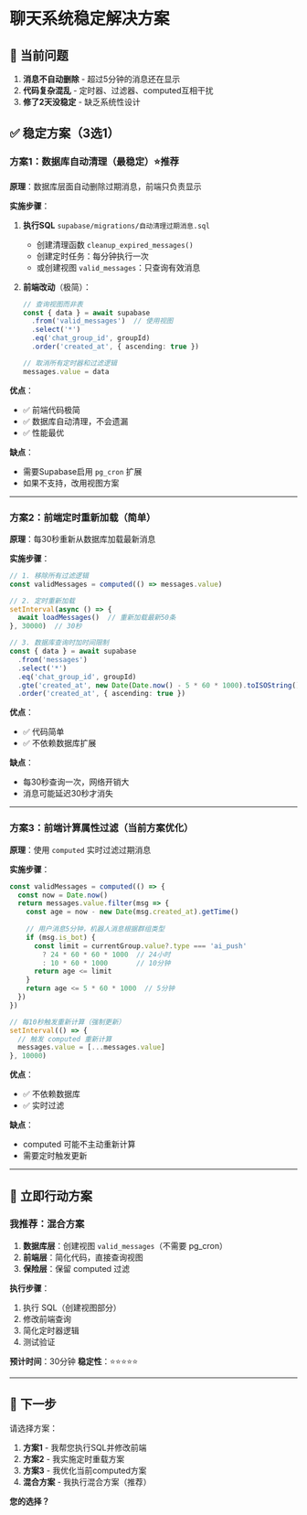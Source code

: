 # 聊天系统稳定解决方案

## 🔴 当前问题

1. **消息不自动删除** - 超过5分钟的消息还在显示
2. **代码复杂混乱** - 定时器、过滤器、computed互相干扰
3. **修了2天没稳定** - 缺乏系统性设计

## ✅ 稳定方案（3选1）

### **方案1：数据库自动清理（最稳定）⭐推荐**

**原理**：数据库层面自动删除过期消息，前端只负责显示

**实施步骤**：

1. **执行SQL** `supabase/migrations/自动清理过期消息.sql`
   - 创建清理函数 `cleanup_expired_messages()`
   - 创建定时任务：每分钟执行一次
   - 或创建视图 `valid_messages`：只查询有效消息

2. **前端改动**（极简）：
   ```typescript
   // 查询视图而非表
   const { data } = await supabase
     .from('valid_messages')  // 使用视图
     .select('*')
     .eq('chat_group_id', groupId)
     .order('created_at', { ascending: true })
   
   // 取消所有定时器和过滤逻辑
   messages.value = data
   ```

**优点**：
- ✅ 前端代码极简
- ✅ 数据库自动清理，不会遗漏
- ✅ 性能最优

**缺点**：
- 需要Supabase启用 `pg_cron` 扩展
- 如果不支持，改用视图方案

---

### **方案2：前端定时重新加载（简单）**

**原理**：每30秒重新从数据库加载最新消息

**实施步骤**：

```typescript
// 1. 移除所有过滤逻辑
const validMessages = computed(() => messages.value)

// 2. 定时重新加载
setInterval(async () => {
  await loadMessages()  // 重新加载最新50条
}, 30000)  // 30秒

// 3. 数据库查询时加时间限制
const { data } = await supabase
  .from('messages')
  .select('*')
  .eq('chat_group_id', groupId)
  .gte('created_at', new Date(Date.now() - 5 * 60 * 1000).toISOString())  // 只查5分钟内
  .order('created_at', { ascending: true })
```

**优点**：
- ✅ 代码简单
- ✅ 不依赖数据库扩展

**缺点**：
- 每30秒查询一次，网络开销大
- 消息可能延迟30秒才消失

---

### **方案3：前端计算属性过滤（当前方案优化）**

**原理**：使用 `computed` 实时过滤过期消息

**实施步骤**：

```typescript
const validMessages = computed(() => {
  const now = Date.now()
  return messages.value.filter(msg => {
    const age = now - new Date(msg.created_at).getTime()
    
    // 用户消息5分钟，机器人消息根据群组类型
    if (msg.is_bot) {
      const limit = currentGroup.value?.type === 'ai_push' 
        ? 24 * 60 * 60 * 1000  // 24小时
        : 10 * 60 * 1000       // 10分钟
      return age <= limit
    }
    return age <= 5 * 60 * 1000  // 5分钟
  })
})

// 每10秒触发重新计算（强制更新）
setInterval(() => {
  // 触发 computed 重新计算
  messages.value = [...messages.value]
}, 10000)
```

**优点**：
- ✅ 不依赖数据库
- ✅ 实时过滤

**缺点**：
- computed 可能不主动重新计算
- 需要定时触发更新

---

## 🎯 立即行动方案

### **我推荐：混合方案**

1. **数据库层**：创建视图 `valid_messages`（不需要 pg_cron）
2. **前端层**：简化代码，直接查询视图
3. **保险层**：保留 computed 过滤

**执行步骤**：

1. 执行 SQL（创建视图部分）
2. 修改前端查询
3. 简化定时器逻辑
4. 测试验证

**预计时间**：30分钟
**稳定性**：⭐⭐⭐⭐⭐

---

## 📝 下一步

请选择方案：
1. **方案1** - 我帮您执行SQL并修改前端
2. **方案2** - 我实施定时重载方案
3. **方案3** - 我优化当前computed方案
4. **混合方案** - 我执行混合方案（推荐）

**您的选择？**

